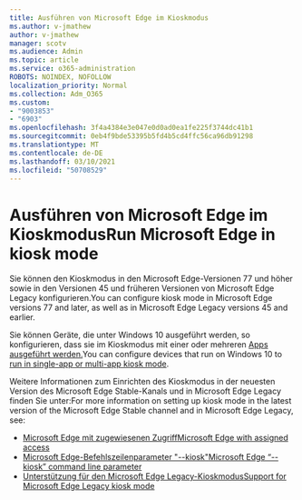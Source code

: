 ```yaml
---
title: Ausführen von Microsoft Edge im Kioskmodus
ms.author: v-jmathew
author: v-jmathew
manager: scotv
ms.audience: Admin
ms.topic: article
ms.service: o365-administration
ROBOTS: NOINDEX, NOFOLLOW
localization_priority: Normal
ms.collection: Adm_O365
ms.custom:
- "9003853"
- "6903"
ms.openlocfilehash: 3f4a4384e3e047e0d0ad0ea1fe225f3744dc41b1
ms.sourcegitcommit: 0eb4f9bde53395b5fd4b5cd4ffc56ca96db91298
ms.translationtype: MT
ms.contentlocale: de-DE
ms.lasthandoff: 03/10/2021
ms.locfileid: "50708529"
---
```

# <a name="run-microsoft-edge-in-kiosk-mode"></a><span data-ttu-id="7b19f-102">Ausführen von Microsoft Edge im Kioskmodus</span><span class="sxs-lookup"><span data-stu-id="7b19f-102">Run Microsoft Edge in kiosk mode</span></span>

<span data-ttu-id="7b19f-103">Sie können den Kioskmodus in den Microsoft Edge-Versionen 77 und höher sowie in den Versionen 45 und früheren Versionen von Microsoft Edge Legacy konfigurieren.</span><span class="sxs-lookup"><span data-stu-id="7b19f-103">You can configure kiosk mode in Microsoft Edge versions 77 and later, as well as in Microsoft Edge Legacy versions 45 and earlier.</span></span>

<span data-ttu-id="7b19f-104">Sie können Geräte, die unter Windows 10 ausgeführt werden, so konfigurieren, dass sie im Kioskmodus mit einer oder mehreren [Apps ausgeführt werden.](https://go.microsoft.com/fwlink/?linkid=2133659)</span><span class="sxs-lookup"><span data-stu-id="7b19f-104">You can configure devices that run on Windows 10 to [run in single-app or multi-app kiosk mode](https://go.microsoft.com/fwlink/?linkid=2133659).</span></span>

<span data-ttu-id="7b19f-105">Weitere Informationen zum Einrichten des Kioskmodus in der neuesten Version des Microsoft Edge Stable-Kanals und in Microsoft Edge Legacy finden Sie unter:</span><span class="sxs-lookup"><span data-stu-id="7b19f-105">For more information on setting up kiosk mode in the latest version of the Microsoft Edge Stable channel and in Microsoft Edge Legacy, see:</span></span>

- [<span data-ttu-id="7b19f-106">Microsoft Edge mit zugewiesenen Zugriff</span><span class="sxs-lookup"><span data-stu-id="7b19f-106">Microsoft Edge with assigned access</span></span>](https://docs.microsoft.com/deployedge/microsoft-edge-configure-kiosk-mode#microsoft-edge-with-assigned-access)
- [<span data-ttu-id="7b19f-107">Microsoft Edge-Befehlszeilenparameter "--kiosk"</span><span class="sxs-lookup"><span data-stu-id="7b19f-107">Microsoft Edge “--kiosk” command line parameter</span></span>](https://answers.microsoft.com/microsoftedge/forum/msedge_open-msedge_win10/access-microsoft-edge-using-command-line/03a4add6-9ca4-4fbb-a183-aaa763a0ab76)
- [<span data-ttu-id="7b19f-108">Unterstützung für den Microsoft Edge Legacy-Kioskmodus</span><span class="sxs-lookup"><span data-stu-id="7b19f-108">Support for Microsoft Edge Legacy kiosk mode</span></span>](https://blogs.windows.com/msedgedev/2021/02/05/what-you-need-to-know-about-kiosk-mode-when-support-for-microsoft-edge-legacy-ends/)

